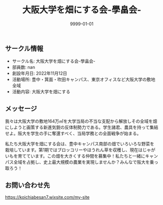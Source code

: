 ﻿---
title: '大阪大学を畑にする会-學畠会-'
excerpt: ''
date: '9999-01-01'
iconImage: '/assets/default/icon.png'
coverImage: '/assets/default/cover.jpg'
ogImage:
  url: '/assets/default/cover.jpg'
tags:
  - 'サークル'
---

## サークル情報
- サークル名: 大阪大学を畑にする会-學畠会-
- 部員数: nan
- 創設年月日: 2022年11月12日
- 活動場所: 豊中・箕面・吹田キャンパス、東京オフィスなど大阪大学の敷地全域
- 活動内容: 大阪大学を畑にする

## メッセージ
我々は大阪大学の敷地164万㎡を大学当局の不当な支配から解放しその全域を畑にしようと画策する新進気鋭の反体制勢力である。学生諸君、農具を持って集結せよ。阪大を学生の手に奪還すべく、当局学務との全面戦争が始まる。

私たち大阪大学を畑にする会は、豊中キャンパス南部の畑でいろいろな野菜を栽培しています。第1期ではブロッコリーやほうれん草を収穫し、現在はじゃがいもを育てています。この畑を大きくする仲間を募集中！私たちと一緒にキャンパス全域を占拠し、史上最大規模の農業を実現しませんか？みんなで阪大を乗っ取ろう！

## お問い合わせ先
https://koichiabesan7.wixsite.com/my-site


